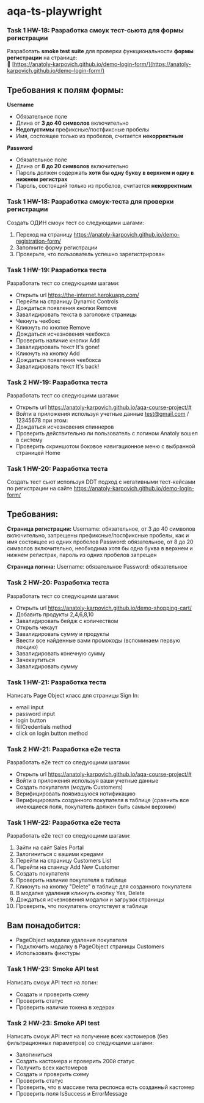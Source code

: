 # aqa-ts-playwright

### Task 1 HW-18: Разработка смоук тест-сьюта для формы регистрации

Разработать **smoke test suite** для проверки функциональности **формы регистрации** на странице:  
🔗 [https://anatoly-karpovich.github.io/demo-login-form/](https://anatoly-karpovich.github.io/demo-login-form/)

## Требования к полям формы:

**Username**  
- Обязательное поле  
- Длина от **3 до 40 символов** включительно  
- **Недопустимы** префиксные/постфиксные пробелы  
- Имя, состоящее только из пробелов, считается **некорректным**

**Password**  
- Обязательное поле  
- Длина от **8 до 20 символов** включительно  
- Пароль должен содержать **хотя бы одну букву в верхнем и одну в нижнем регистрах**  
- Пароль, состоящий только из пробелов, считается **некорректным**

### Task 1 HW-18: Разработка смоук-теста для проверки регистрации

Создать ОДИН смоук тест со следующими шагами:

1. Переход на страницу https://anatoly-karpovich.github.io/demo-registration-form/
2. Заполните форму регистрации
3. Проверьте, что пользователь успешно зарегистрирован


### Task 1 HW-19: Разработка теста

Разработать тест со следующими шагами:

  - Открыть url https://the-internet.herokuapp.com/
  - Перейти на страницу Dynamic Controls
  - Дождаться появления кнопки Remove
  - Завалидировать текста в заголовке страницы
  - Чекнуть чекбокс
  - Кликнуть по кнопке Remove
  - Дождаться исчезновения чекбокса
  - Проверить наличие кнопки Add
  - Завалидировать текст It's gone!
  - Кликнуть на кнопку Add
  - Дождаться появления чекбокса
  - Завалидировать текст It's back!

### Task 2 HW-19: Разработка теста

Разработать тест со следующими шагами:

 - Открыть url https://anatoly-karpovich.github.io/aqa-course-project/#
 - Войти в приложения используя учетные данные test@gmail.com / 12345678 при этом:
 - Дождаться исчезновения спиннеров
 - Проверить действительно ли пользователь с логином Anatoly вошел в систему
 - Проверить скриншотом боковое навигационное меню с выбранной страницей Home


### Task 1 HW-20: Разработка теста

Создать тест сьют используя DDT подход с негативными тест-кейсами по регистрации на сайте
https://anatoly-karpovich.github.io/demo-login-form/

## Требования:

**Страница регистрации:**
  Username: обязательное, от 3 до 40 символов включительно, запрещены префиксные/постфиксные пробелы, как и имя состоящее из одних пробелов
  Password: обязательное, от 8 до 20 символов включительно, необходима хотя бы одна буква в верхнем и нижнем регистрах, пароль из одних пробелов запрещен

**Страница логина:**
  Username: обязательное
  Password: обязательное

### Task 2 HW-20: Разработка теста

Разработать тест со следующими шагами:

  - Открыть url https://anatoly-karpovich.github.io/demo-shopping-cart/
  - Добавить продукты 2,4,6,8,10
  - Завалидировать бейдж с количеством
  - Открыть чекаут
  - Завалидировать сумму и продукты
  - Ввести все найденные вами промокоды (вспоминаем первую лекцию)
  - Завалидировать конечную сумму
  - Зачекаутиться
  - Завалидировать сумму

### Task 1 HW-21: Разработка теста

Написать Page Object класс для страницы Sign In:
  - email input
  - password input
  - login button
  - fillCredentials method
  - click on login button method

### Task 2 HW-21: Разработка е2е теста

Разработать е2е тест со следующими шагами:
 - Открыть url https://anatoly-karpovich.github.io/aqa-course-project/#
 - Войти в приложения используя ваши учетные данные 
 - Создать покупателя (модуль Customers)
 - Верифицировать появившуюся нотификацию
 - Верифицировать созданного покупателя в таблице (сравнить все имеющиеся поля, покупатель должен быть самым верхним)

 ### Task 1 HW-22: Разработка е2е теста

Разработать е2е тест со следующими шагами:
1. Зайти на сайт Sales Portal
2. Залогиниться с вашими кредами
3. Перейти на страницу Customers List
4. Перейти на станицу Add New Customer
5. Создать покупателя
6. Проверить наличие покупателя в таблице
7. Кликнуть на кнопку "Delete" в таблице для созданного покупателя
8. В модалке удаления кликнуть кнопку Yes, Delete
9. Дождаться исчезновения модалки и загрузки страницы
10. Проверить, что покупатель отсутствует в таблице

## Вам понадобится:

- PageObject модалки удаления покупателя
- Подключить модалку в PageObject страницы Customers
- Использовать фикстуры

### Task 1 HW-23: Smoke API test

Написать смоук API тест на логин:
  - Создать и проверить схему
  - Проверить статус
  - Проверить наличие токена в хедерах

  ### Task 2 HW-23: Smoke API test

Написать смоук API тест на получение всех кастомеров (без фильтрационных параметров) со следующими шагами:
  - Залогиниться
  - Создать кастомера и проверить 200й статус
  - Получить всех кастомеров
  - Создать и проверить схему
  - Проверить статус
  - Проверить, что в массиве тела респонса есть созданный кастомер
  - Проверить поля IsSuccess и ErrorMessage






